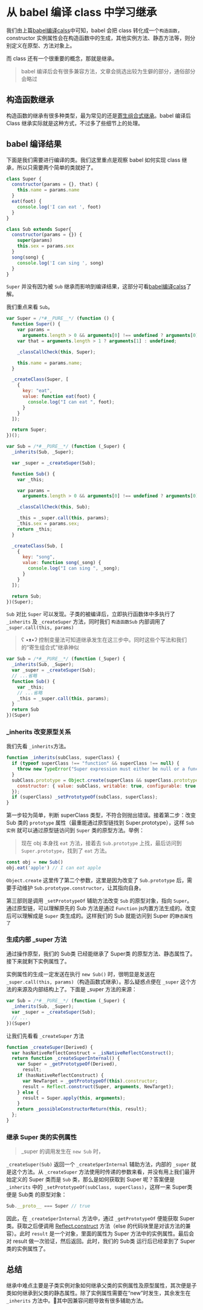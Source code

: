 # 从 babel 编译 class 中学习继承

我们由上篇[babel编译calss](https://github.com/QiuShuiBai/study/blob/master/class/babel%E7%BC%96%E8%AF%91class%E8%A7%A3%E6%9E%90.md)中可知，babel 会把 class 转化成一个`构造函数`，constructor 实例属性会在构造函数中的生成，其他实例方法、静态方法等，则分别定义在原型、方法对象上。

而 class 还有一个很重要的概念，那就是继承。

> babel 编译后会有很多兼容方法，文章会挑选出较为生僻的部分，通俗部分会略过

## 构造函数继承

构造函数的继承有很多种类型，最为常见的还是[寄生组合式继承](https://developer.mozilla.org/zh-CN/docs/Learn/JavaScript/Objects/Inheritance)。babel 编译后 Class 继承实际就是这种方式，不过多了些细节上的处理。

## babel 编译结果

下面是我们需要进行编译的类。我们这里重点是观察 babel 如何实现 class 继承，所以只需要两个简单的类就好了。

```js
class Super {
  constructor(params = {}, that) {
    this.name = params.name
  }
  eat(foot) {
    console.log('I can eat ', foot)
  }
}

class Sub extends Super{
  constructor(params = {}) {
    super(params)
    this.sex = params.sex
  }
  song(song) {
    console.log('I can sing ', song)
  }
}
```

`Super` 并没有因为被 `Sub` 继承而影响到编译结果，这部分可看[babel编译calss](https://github.com/QiuShuiBai/study/blob/master/class/babel%E7%BC%96%E8%AF%91class%E8%A7%A3%E6%9E%90.md)了解。

我们重点来看 `Sub`。

```js
var Super = /*#__PURE__*/ (function () {
  function Super() {
    var params =
      arguments.length > 0 && arguments[0] !== undefined ? arguments[0] : {};
    var that = arguments.length > 1 ? arguments[1] : undefined;

    _classCallCheck(this, Super);

    this.name = params.name;
  }

  _createClass(Super, [
    {
      key: "eat",
      value: function eat(foot) {
        console.log("I can eat ", foot);
      }
    }
  ]);

  return Super;
})();

var Sub = /*#__PURE__*/ (function (_Super) {
  _inherits(Sub, _Super);

  var _super = _createSuper(Sub);

  function Sub() {
    var _this;

    var params =
      arguments.length > 0 && arguments[0] !== undefined ? arguments[0] : {};

    _classCallCheck(this, Sub);

    _this = _super.call(this, params);
    _this.sex = params.sex;
    return _this;
  }

  _createClass(Sub, [
    {
      key: "song",
      value: function song(_song) {
        console.log("I can sing ", _song);
      }
    }
  ]);

  return Sub;
})(Super);
```

`Sub` 对比 `Super` 可以发现。子类的被编译后，立即执行函数体中多执行了 `_inherits` 及 `_createSuper` 方法，同时我们 `构造函数Sub` 内部调用了 `_super.call(this, params)`

> ʕ •ᴥ•ʔ 控制变量法可知道继承发生在这三步中。同时这些个写法和我们的“寄生组合式”继承神似

```js
var Sub = /*#__PURE__*/ (function (_Super) {
  _inherits(Sub, _Super);
  var _super = _createSuper(Sub);
  // ...省略
  function Sub() {
    var _this;
    // ...省略
    _this = _super.call(this, params);
  }
  return Sub
})(Super)
```

### _inherits 改变原型关系

我们先看 `_inherits`方法。

```js
function _inherits(subClass, superClass) {
  if (typeof superClass !== "function" && superClass !== null) {
    throw new TypeError("Super expression must either be null or a function");
  }
  subClass.prototype = Object.create(superClass && superClass.prototype, {
    constructor: { value: subClass, writable: true, configurable: true }
  });
  if (superClass) _setPrototypeOf(subClass, superClass);
}
```

第一步较为简单，判断 superClass 类型，不符合则抛出错误。接着第二步：改变 Sub 类的 `prototype` 属性（最重能通过原型链找到 Super.prototype），这样 `Sub实例` 就可以通过原型链访问到 `Super` 类的原型方法。举例：

> 现在 obj 本身找 `eat` 方法，接着去 `Sub.prototype` 上找，最后访问到 `Super.prototype`，找到了 `eat` 方法。

```js
const obj = new Sub()
obj.eat('apple') // I can eat apple
```

`Object.create` 这里传了第二个参数，这里是因为改变了 `Sub.prototype` 后，需要手动维护 `Sub.prototype.constructor`，让其指向自身。

<!-- TODO，详细解释 _setPrototypeOf -->
第三部则是调用 `_setPrototypeOf` 辅助方法改变 `Sub` 的原型对象，指向 `Super`。通过原型链，可以理解原先的 Sub 方法是通过 `Function` js内置方法生成的。改变后可以理解成是 `Super` 类生成的。这样我们的 Sub 就能访问到 Super 的`静态属性了`

### 生成内部 _super 方法

通过操作原型，我们的 Sub类 已经能继承了 Super类 的原型方法、静态属性了。接下来就剩下实例属性了。

实例属性的生成一定发送在执行 `new Sub()` 时，很明显是发送在 `_super.call(this, params)`（构造函数式继承）。那么疑惑点便在 `_super` 这个方法的来源及内部结构上了。下面是 _super 方法的来源：

```js
var Sub = /*#__PURE__*/ (function (_Super) {
  _inherits(Sub, _Super);
  var _super = _createSuper(Sub);
  // ...
})(Super)
```

让我们先看看 `_createSuper` 方法

```js
function _createSuper(Derived) {
  var hasNativeReflectConstruct = _isNativeReflectConstruct();
  return function _createSuperInternal() {
    var Super = _getPrototypeOf(Derived),
      result;
    if (hasNativeReflectConstruct) {
      var NewTarget = _getPrototypeOf(this).constructor;
      result = Reflect.construct(Super, arguments, NewTarget);
    } else {
      result = Super.apply(this, arguments);
    }
    return _possibleConstructorReturn(this, result);
  };
}
```

### 继承 Super 类的实例属性

> _super 的调用发生在 `new Sub` 时，

`_createSuper(Sub)` 返回一个 `_createSperInternal` 辅助方法，内部的 `_super` 就是这个方法。从 `_createSuper` 方法使用时传递的参数来看，并没有用上我们最开始定义的 Super 类而是 `Sub` 类，那么是如何获取到 Super 呢？答案便是 `_inherits` 中的 `_setPrototypeOf(subClass, superClass)`，这样一来 Super类 便是 Sub类 的原型对象：

```js
Sub.__proto__ === Super // true
```

因此，在 `_createSperInternal` 方法中，通过 `_getPrototypeOf` 便能获取 Super 类。获取之后便调用 [Reflect.construct](https://developer.mozilla.org/zh-CN/docs/Web/JavaScript/Reference/Global_Objects/Reflect/construct) 方法（else 的代码块里是对该方法的兼容）。此时 `result` 是一个对象，里面的属性为 Super 方法中的实例属性。最后会对 result 做一次验证，然后返回。此时，我们的 Sub类 运行后已经拿到了 Super 类的实例属性了。

## 总结

继承中难点主要是子类实例对象如何继承父类的实例属性及原型属性，其次便是子类如何继承到父类的静态属性。除了实例属性需要在“new”时发生，其余发生在 `_inherits` 方法中。其中因兼容问题导致有很多辅助方法。
